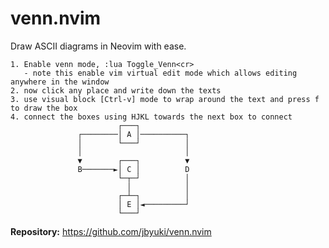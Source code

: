 # venn.nvim

Draw ASCII diagrams in Neovim with ease.

    1. Enable venn mode, :lua Toggle_Venn<cr>
       - note this enable vim virtual edit mode which allows editing anywhere in the window
    2. now click any place and write down the texts
    3. use visual block [Ctrl-v] mode to wrap around the text and press f to draw the box
    4. connect the boxes using HJKL towards the next box to connect
                            ┌───┐
                   ┌────────│ A │──────────┐
                   │        └───┘          │
                   │                       │
                   ▼        ┌───┐          ▼
                   B───────►│ C │          D
                            └─┬─┘          │
                              │            │
                            ┌─┴─┐          │
                            │ E │◄─────────┘
                            └───┘

**Repository:** <https://github.com/jbyuki/venn.nvim>

